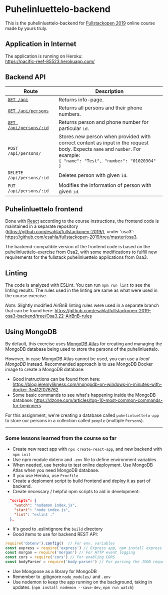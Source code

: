 # Puhelinluettelo-backend
This is the puhelinluettelo-backend for [Fullstackopen 2019](https://fullstackopen.com/) online course made by yours truly.

## Application in Internet
The application is running on Heroku: <br>https://pacific-reef-85523.herokuapp.com/

## Backend API
| Route                  | Description        |
|------------------------|--------------------|
| [`GET /api`](https://pacific-reef-85523.herokuapp.com/api)             | Returns info-page. |
| [`GET /api/persons`](https://pacific-reef-85523.herokuapp.com/api/persons)     | Returns all persons and their phone numbers. |
| [`GET /api/persons/:id`](https://pacific-reef-85523.herokuapp.com/api/persons/3) | Returns person and phone number for particular `id`. |
| `POST /api/persons/`   | Stores new person when provided with correct content as input in the request body. Expects `name` and `number`. For example: <br>```{ "name": "Test", "number": "01020304" }``` |
| `DELETE /api/persons/:id` | Deletes person with given `id`. |
| `PUT /api/persons/:id` | Modifies the information of person with given `id`. |

## Puhelinluettelo frontend

Done with [React](https://reactjs.org/) according to the course instructions, the frontend code is maintained in a separate repository (https://github.com/esahla/fullstackopen-2019/), under 'osa3': https://github.com/esahla/fullstackopen-2019/tree/master/osa3. 

The backend-compatible version of the frontend code is based on the puhelinluettelo-exercise from Osa2, with some modifications to fulfill new requirements for the fullstack puhelinluettelo applications from Osa3. 

## Linting

The code is analyzed with ESLint. You can run `npm run lint` to see the linting results. The rules used in the linting are same as what were used in the course exercise. 

*Note:* Slightly modified AirBnB linting rules were used in a separate branch that can be found here: https://github.com/esahla/fullstackopen-2019-osa3-backend/tree/Osa3.22-AirBnB-rules

## Using MongoDB

By default, this exercise uses [MongoDB Atlas](https://www.mongodb.com/cloud/atlas) for creating and managing the MongoDB database being used to store the persons of the puhelinluettelo. 

However, in case MongoDB Atlas cannot be used, you can use a *local MongoDB* instead. Recommended approach is to use MongoDB Docker image to create a MongoDB database: 

* Good instructions can be found from here: https://blog.jeremylikness.com/mongodb-on-windows-in-minutes-with-docker-3e412f076762
* Some basic commands to see what's happening inside the MongoDB database: https://dzone.com/articles/top-10-most-common-commands-for-beginners

For this assignment, we're creating a database called `puhelinluettelo-app` to store our persons in a collection called `people` (multiple `Person`s).

----

### Some lessons learned from the course so far

* Create new react app with `npx create-react-app`, and new backend with `npm init` 
* Use npm module dotenv and `.env` file to define environment variables
* When needed, use heroku to test online deployment. Use MongoDB Atlas when you need MongoDB database.
* If you use Heroku, use `Procfile`
* Create a deploment script to build frontend and deploy it as part of backend.
* Create necessary / helpful npm scripts to aid in development:
```json
  "scripts": {
    "watch": "nodemon index.js",
    "start": "node index.js",
    "lint": "eslint ."
  },
```
* It's good to .eslintignore the `build` directory
* Good items to use for backend REST API:
```javascript
require('dotenv').config()  // For env. variables
const express = require('express') // Express app, npm install express --save
const morgan = require('morgan') // For HTTP event logging
const cors = require('cors') // For enabling CORS
const bodyParser = require('body-parser') // For parsing the JSON request
```
* Use Mongoose as a library for MongoDB
* Remember to .gitignore `node_modules/` and `.env`
* Use nodemon to keep the app running on the background, taking in updates. (`npm install nodemon --save-dev`, `npm run watch`)


